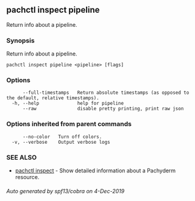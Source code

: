 ## pachctl inspect pipeline

Return info about a pipeline.

### Synopsis

Return info about a pipeline.

```
pachctl inspect pipeline <pipeline> [flags]
```

### Options

```
      --full-timestamps   Return absolute timestamps (as opposed to the default, relative timestamps).
  -h, --help              help for pipeline
      --raw               disable pretty printing, print raw json
```

### Options inherited from parent commands

```
      --no-color   Turn off colors.
  -v, --verbose    Output verbose logs
```

### SEE ALSO

* [pachctl inspect](pachctl_inspect.md)	 - Show detailed information about a Pachyderm resource.

###### Auto generated by spf13/cobra on 4-Dec-2019
